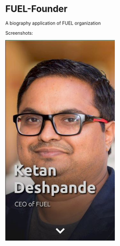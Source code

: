 # FUEL-Founder
A biography application of FUEL organization

Screenshots:

![1st Page](https://github.com/srsawant34/FUEL-Founder/blob/master/1st.JPG)

